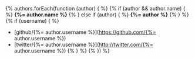 {% authors.forEach(function (author) { %} {% if (author && author.name) { %}
**{%= author.name %}**
{% } else if (author) { %}
**{%= author %}**
{% } %} {% if (username) { %}
+ [github/{%= author.username %}](https://github.com/{%= author.username %})
+ [twitter/{%= author.username %}](http://twitter.com/{%= author.username %}) {% } %}
{% }) %}